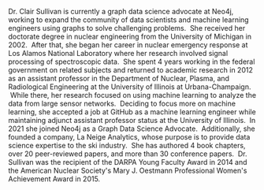 Dr. Clair Sullivan is currently a graph data science advocate at Neo4j, working to expand the community of data scientists and machine learning engineers using graphs to solve challenging problems.  She received her doctorate degree in nuclear engineering from the University of Michigan in 2002.  After that, she began her career in nuclear emergency response at Los Alamos National Laboratory where her research involved signal processing of spectroscopic data.  She spent 4 years working in the federal government on related subjects and returned to academic research in 2012 as an assistant professor in the Department of Nuclear, Plasma, and Radiological Engineering at the University of Illinois at Urbana-Champaign.  While there, her research focused on using machine learning to analyze the data from large sensor networks.  Deciding to focus more on machine learning, she accepted a job at GitHub as a machine learning engineer while maintaining adjunct assistant professor status at the University of Illinois.  In 2021 she joined Neo4j as a Graph Data Science Advocate.  Additionally, she founded a company, La Neige Analytics, whose purpose is to provide data science expertise to the ski industry.  She has authored 4 book chapters, over 20 peer-reviewed papers, and more than 30 conference papers.  Dr. Sullivan was the recipient of the DARPA Young Faculty Award in 2014 and the American Nuclear Society's Mary J. Oestmann Professional Women's Achievement Award in 2015.
